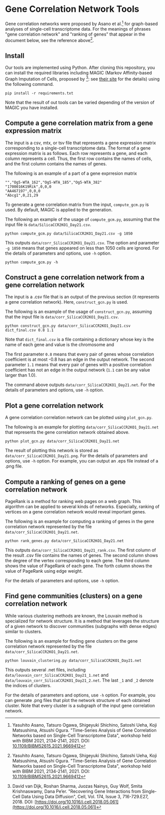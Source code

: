 # Gene Correlation Network Tools

Gene correlation networks were proposed by Asano et al.[^1] for graph-based analyses of single-cell transcriptome data. 
For the meanings of phrases "gene correlation network" and "ranking of genes" that appear in the document below, see the reference above[^1].

[^1]: Yasuhito Asano, Tatsuro Ogawa, Shigeyuki Shichino, Satoshi Ueha, Koji Matsushima, Atsushi Ogura. "Time-Series Analysis of Gene Correlation Networks based on Single-Cell Transcriptome Data", workshop held with BIBM 2021, 2134-2141, 2021. DOI: [10.1109/BIBM52615.2021.9669412](https://doi.org/10.1109/BIBM52615.2021.966941)

## Install

Our tools are implemented using Python. 
After cloning this repository, you can install the required libraries including MAGIC (Markov Affinity-based Graph Imputation of Cells, proposed by [^2]: see [their site](https://magic.readthedocs.io/en/stable/index.html) for the details) using the following command. 

```
pip install -r requirements.txt
```

Note that the result of out tools can be varied depending of the version of MAGIC you have installed. 

[^2]: David van Dijk, Roshan Sharma, Juozas Nainys, Guy Wolf, Smita Krishnaswamy, Dana Pe’er.  "Recovering Gene Interactions from Single-Cell Data Using Data Diffusion", Cell, Vol. 174, Issue 3, 716-729.E27, 2018. DOI: [https://doi.org/10.1016/j.cell.2018.05.061](https://doi.org/10.1016/j.cell.2018.05.061)

## Compute a gene correlation matrix from a gene expression matrix

The input is a csv, mtx, or tsv file that represents a gene expression matrix corresponding to a single-cell transcriptome data. 
The format of a gene expression matrix is as follows. 
Each row represents a gene, and each column represents a cell. 
Thus, the first row contains the names of cells, and the first column contains the names of genes. 

The following is an example of a part of a gene exprresion matrix

```
"","Og5-WTA_162","Og5-WTA_185","Og5-WTA_382"
"1700016K19Rik",0,0,0
"AA467197",0,0,0
"Abcg1",0,21,29
```

To generate a gene correlation matrix from the input, `compute_gcm.py` is used. 
By default, MAGIC is applied to the generation. 

The following an example of the usage of `compute_gcm.py`, assuming that the input file is `data/SilicaCCR2KO1_Day21.csv`.


```
python compute_gcm.py data/SilicaCCR2KO1_Day21.csv -g 1050
```

This outputs `data/corr_SilicaCCR2KO1_Day21.csv`. 
The option and parameter `-g 1050` means that genes appeared on less than 1050 cells are ignored. 
For the details of parameters and options, use `-h` option. 

```
python compute_gcm.py -h
```





## Construct a gene correlation network from a gene correlation network

The input is a .csv file that is an output of the previous section (it represents a gene correlation network).
Here, `construct_gcn.py` is used. 


The following is an example of the usage of `construct_gcn.py`, assuming that the input file is `data/corr_SilicaCCR2KO1_Day21.csv`. 

```
python construct_gcn.py data/corr_SilicaCCR2KO1_Day21.csv dict_final.csv 0.8 1.1
```

Note that `dict_final.csv` is a file containing a dictionary whose key is the name of each gene and value is the chromosome and 

The first parameter `0.8` means that every pair of genes whose correlation coefficient is at most -0.8 has an edge in the output network. 
The second parameter `1.1` means that every pair of genes with a positive correlation coefficient has not an edge in the output network (`1.1` can be any value larger than 1.0). 

The command above outputs `data/corr_SilicaCCR2KO1_Day21.net`. 
For the details of parameters and options, use `-h` option. 




## Plot a gene correlation network

A gene correlation correlation network can be plotted using `plot_gcn.py`. 

The following is an example for plotting `data/corr_SilicaCCR2KO1_Day21.net` that represents the gene correlation network obtained above. 

```
python plot_gcn.py data/corr_SilicaCCR2KO1_Day21.net 
```

The result of plotting this network is stored as `data/corr_SilicaCCR2KO1_Day21.png`. 
For the details of parameters and options, use `-h` option. 
For example, you can output an .eps file instead of a .png file.




## Compute a ranking of genes on a gene correlation network

PageRank is a method for ranking web pages on a web graph. 
This algorithm can be applied to several kinds of networks.
Especially, ranking of vertices on a gene correlation network would reveal important genes. 

The following is an example for computing a ranking of genes in the gene correlation network represented by the file `data/corr_SilicaCCR2KO1_Day21.net`. 

```
python rank_genes.py data/corr_SilicaCCR2KO1_Day21.net
```

This outputs `data/corr_SilicaCCR2KO1_Day21_rank.csv`. 
The first column of the result .csv file contains the names of genes. 
The second column shows the degree of the vertex corresponding to each gene. 
The third column shows the value of PageRank of each gene. 
The forth column shows the value of PageRank using edge weight. 

For the details of parameters and options, use `-h` option. 




## Find gene communities (clusters) on a gene correlation network

While various clustering methods are known, the Louvain method is specialized for network structure. It is a method that leverages the structure of a given network to discover communities (subgraphs with dense edges) similar to clusters.

The following is an example for finding gene clusters on the gene correlation network represented by the file `data/corr_SilicaCCR2KO1_Day21.net`. 

```
python louvain_clustering.py data/corr_SilicaCCR2KO1_Day21.net
```

This outputs several .net files, including `data/louvain_corr_SilicaCCR2KO1_Day21_1.net` and `data/louvain_corr_SilicaCCR2KO1_Day21_2.net`. 
The last `_1` and `_2` denote the indices of clusters. 

For the details of parameters and options, use `-h` option. 
For example, you can generate .png files that plot the network structure of each obtained cluster. Note that every cluster is a subgraph of the input gene correlation network. 


